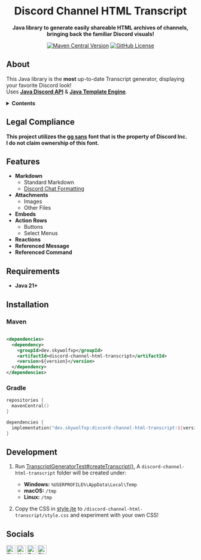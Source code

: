 <h1 align="center">Discord Channel HTML Transcript</h1>

<p align="center"><strong>Java library to generate easily shareable HTML archives of channels, bringing back the familiar Discord visuals!</strong></p>

<p align="center">
    <a href="https://central.sonatype.com/artifact/dev.skywolfxp/discord-channel-html-transcript"><img alt="Maven Central Version" src="https://img.shields.io/maven-central/v/dev.skywolfxp/discord-channel-html-transcript?style=for-the-badge&label=MAVEN&labelColor=000000&color=008E00"></a>
    <a href="https://github.com/skywolfxp/discord-channel-html-transcript/blob/main/LICENSE"><img alt="GitHub License" src="https://img.shields.io/github/license/skywolfxp/discord-channel-html-transcript?style=for-the-badge&label=LICENSE&labelColor=000000&color=008E00"></a>
</p>

## About

This Java library is the **most** up-to-date Transcript generator, displaying your favorite Discord look!\
Uses [**Java Discord API**](https://github.com/discord-jda/JDA)
& [**Java Template Engine**](https://github.com/casid/jte/).


<details>
    <summary>
        <strong>Contents</strong>
    </summary>
    <ol>
        <li><a href="#legal-compliance">Legal Compliance</a></li>
        <li><a href="#features">Features</a></li>
        <li><a href="#prerequisites">Prerequisites</a></li>
        <li><a href="#installation">Installation</a></li>
        <li><a href="#development">Testing & Development</a></li>
        <li><a href="#socials">Socials</a></li>
    </ol>
</details>

## Legal Compliance

**This project utilizes the [gg sans](https://my.corebook.io/1zObrQ89Q4wHhgFCfYIUhMUvmNf4XjxO/03-typography/download)
font that is the property of Discord Inc.**\
**I do not claim ownership of this font.**

## Features

- **Markdown**
    - Standard Markdown
    - [Discord Chat Formatting](https://support.discord.com/hc/en-us/articles/210298617-Markdown-Text-101-Chat-Formatting-Bold-Italic-Underline)
- **Attachments**
    - Images
    - Other Files
- **Embeds**
- **Action Rows**
    - Buttons
    - Select Menus
- **Reactions**
- **Referenced Message**
- **Referenced Command**

## Requirements

- **Java 21+**

## Installation

### Maven

```xml

<dependencies>
  <dependency>
    <groupId>dev.skywolfxp</groupId>
    <artifactId>discord-channel-html-transcript</artifactId>
    <version>${version}</version>
  </dependency>
</dependencies>
```

### Gradle

```kts
repositories {
  mavenCentral()
}

dependencies {
  implementation("dev.skywolfxp:discord-channel-html-transcript:${version}")
}
```

## Development

1. Run [TranscriptGeneratorTest#createTranscript()](src/test/java/dev/skywolfxp/transcript/TranscriptGeneratorTest.java), A
   `discord-channel-html-transcript` folder will be created under:

    - **Windows:** `%USERPROFILE%\AppData\Local\Temp`
    - **macOS:** `/tmp`
    - **Linux:** `/tmp`

2. Copy the CSS in [style.jte](src/main/resources/template/css/style.jte) to
   `/discord-channel-html-transcript/style.css` and experiment with your own CSS!

## Socials

<a href="https://fiverr.com/skywolfxp"><img alt="Fiverr" height="24" src="https://img.shields.io/badge/@skywolfxp-1DBF73?style=flat-square&logo=fiverr&logoColor=FFFFFF&logoSize=auto"></a>
<a href="https://upwork.com/freelancers/~013d98c8a8af272cbb"><img alt="Upwork" height="24" src="https://img.shields.io/badge/Omar_D.-6FDA44?style=flat-square&logo=upwork&logoColor=FFFFFF&logoSize=auto"></a>
<a href="https://reddit.com/user/skywolfxp"><img alt="Reddit" height="24" src="https://img.shields.io/badge/u/skywolfxp-FF4500?style=flat-square&logo=reddit&logoColor=FFFFFF&logoSize=auto"></a>
<a href="https://discord.com/users/974748803305455627"><img alt="Discord" height="24" src="https://img.shields.io/badge/skywolfxp.dev-5865F2?style=flat-square&logo=discord&logoColor=FFFFFF&logoSize=auto"></a>
